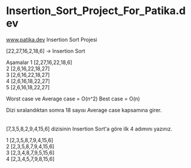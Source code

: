 # Insertion_Sort_Project_For_Patika.dev
www.patika.dev Insertion Sort Projesi

[22,27,16,2,18,6] -> Insertion Sort

Aşamalar
1 [2,27,16,22,18,6]
<br>
2 [2,6,16,22,18,27]
<br>
3 [2,6,16,22,18,27]
<br>
4 [2,6,16,18,22,27]
<br>
5 [2,6,16,18,22,27]

Worst case ve Average case = O(n^2)
Best case = O(n)

Dizi sıralandıktan somra 18 sayısı Average case kapsamına girer.
<br>
<br>
<br>
[7,3,5,8,2,9,4,15,6] dizisinin Insertion Sort'a göre ilk 4 adımını yazınız.


1   [2,3,5,8,7,9,4,15,6]
<br>
2   [2,3,5,8,7,9,4,15,6]
<br>
3   [2,3,4,8,7,9,5,15,6]
<br>
4   [2,3,4,5,7,9,8,15,6]
<br>
